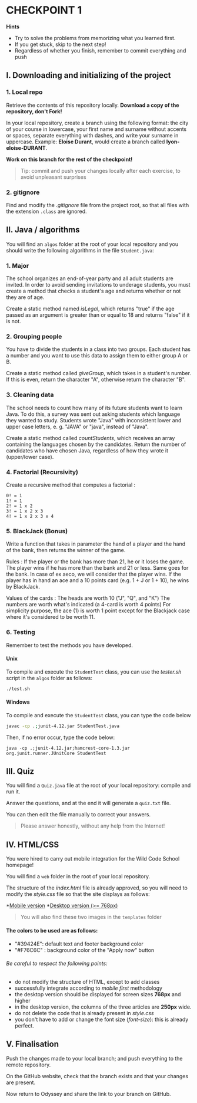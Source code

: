 # CHECKPOINT 1

**Hints**

* Try to solve the problems from memorizing what you learned first.
* If you get stuck, skip to the next step!
* Regardless of whether you finish, remember to commit everything and push

## I. Downloading and initializing of the project

### 1. Local repo
 
Retrieve the contents of this repository locally. **Download a copy of the repository, don't Fork!**
 
In your local repository, create a branch using the following format: the city of your course in lowercase, your first name and surname without accents or spaces, separate everything with dashes, and write your surname in uppercase. Example: **Eloise Durant**, would create a branch called **lyon-eloise-DURANT**.
 
**Work on this branch for the rest of the checkpoint!**
 
> Tip: commit and push your changes locally after each exercise, to avoid unpleasant surprises

### 2. gitignore

Find and modify the *.gitignore* file from the project root, so that all files with the extension `.class` are ignored.

## II. Java / algorithms

You will find an `algos` folder at the root of your local repository and you should write the following algorithms in the file `Student.java`:

### 1. Major

The school organizes an end-of-year party and all adult students are invited. In order to avoid sending invitations to underage students, you must create a method that checks a student's age and returns whether or not they are of age.

Create a static method named *isLegal*, which returns "true" if the age passed as an argument is greater than or equal to 18 and returns "false" if it is not.

### 2. Grouping people

You have to divide the students in a class into two groups. Each student has a number and you want to use this data to assign them to either group A or B.

Create a static method called *giveGroup*, which takes in a student's number. If this is even, return the character "A", otherwise return the character "B".

### 3. Cleaning data

The school needs to count how many of its future students want to learn Java. To do this, a survey was sent out asking students which language they wanted to study. Students wrote "Java" with inconsistent lower and upper case letters, e. g. "JAVA" or "java", instead of "Java".

Create a static method called *countStudents*, which receives an array containing the languages chosen by the candidates. Return the number of candidates who have chosen Java, regardless of how they wrote it (upper/lower case).

### 4. Factorial (Recursivity)

Create a recursive method that computes a factorial :

	0! = 1
	1! = 1
	2! = 1 x 2
	3! = 1 x 2 x 3
	4! = 1 x 2 x 3 x 4

### 5. BlackJack (Bonus)

Write a function that takes in parameter the hand of a player and the hand of the bank, then returns the winner of the game.

Rules : If the player or the bank has more than 21, he or it loses the game.
The player wins if he has more than the bank and 21 or less. Same goes for the bank.
In case of ex aeco, we will consider that the player wins.
If the player has in hand an ace and a 10 points card (e.g. 1 + J or 1 + 10), he wins by BlackJack.

Values of the cards : The heads are worth 10 ("J", "Q", and "K")
The numbers are worth what's indicated (a 4-card is worth 4 points)
For simplicity purpose, the ace (1) is worth 1 point except for the Blackjack case where it's considered to be worth 11.

### 6. Testing

Remember to test the methods you have developed. 

#### Unix

To compile and execute the `StudentTest` class, you can use the *tester.sh* script in the `algos` folder as follows:

```Bash
./test.sh
```

#### Windows

To compile and execute the `StudentTest` class, you can type the code below
```sh
javac -cp .;junit-4.12.jar StudentTest.java
```

Then, if no error occur, type the code below: 

```
java -cp .;junit-4.12.jar;hamcrest-core-1.3.jar org.junit.runner.JUnitCore StudentTest
```


## III. Quiz

You will find a `Quiz.java` file at the root of your local repository: compile and run it.

Answer the questions, and at the end it will generate a `quiz.txt` file.

You can then edit the file manually to correct your answers.

> Please answer honestly, without any help from the Internet!


## IV. HTML/CSS

You were hired to carry out mobile integration for the Wild Code School homepage!

You will find a `web` folder in the root of your local repository.

The structure of the *index.html* file is already approved, so you will need to modify the *style.css* file so that the site displays as follows:

*[Mobile version](./templates/template-mobile.png)
*[Desktop version (>= 768px)](./templates/template-desktop.png)

> You will also find these two images in the `templates` folder

#### The colors to be used are as follows:

* "#39424E": default text and footer background color
* "#F76C6C" : background color of the "Apply now" button

###### Be careful to respect the following points: 

* do not modify the structure of HTML, except to add classes
* successfully integrate according to *mobile first* methodology
* the desktop version should be displayed for screen sizes **768px** and higher
* in the desktop version, the columns of the three articles are **250px** wide.
* do not delete the code that is already present in *style.css*
* you don't have to add or change the font size (*font-size*): this is already perfect.


## V. Finalisation

Push the changes made to your local branch; and push everything to the remote repository.

On the GitHub website, check that the branch exists and that your changes are present.

Now return to Odyssey and share the link to your branch on GitHub.

